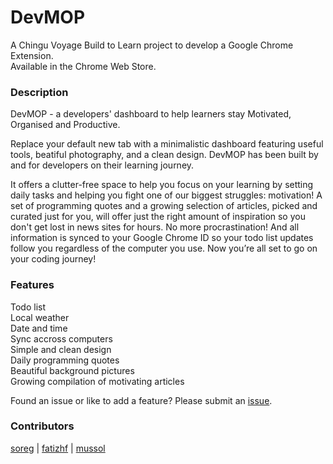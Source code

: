 # DevMOP
A Chingu Voyage Build to Learn project to develop a Google Chrome Extension.  
Available in the Chrome Web Store.

### Description
DevMOP - a developers' dashboard to help learners stay Motivated, Organised and Productive.

Replace your default new tab with a minimalistic dashboard featuring useful tools, beatiful photography, and a clean design. DevMOP has been built by and for developers on their learning journey.

It offers a clutter-free space to help you focus on your learning by setting daily tasks and helping you fight one of our biggest struggles: motivation! A set of programming quotes and a growing selection of articles, picked and curated just for you, will offer just the right amount of inspiration so you don't get lost in news sites for hours. No more procrastination!
And all information is synced to your Google Chrome ID so your todo list updates follow you regardless of the computer you use. Now you’re all set to go on your coding journey!

### Features
Todo list  
Local weather  
Date and time  
Sync accross computers  
Simple and clean design  
Daily programming quotes  
Beautiful background pictures  
Growing compilation of motivating articles

Found an issue or like to add a feature? Please submit an [issue](https://github.com/Soreg/devMOP/issues).

### Contributors
[soreg](https://github.com/Soreg)  |  [fatizhf](https://github.com/fatizhf)  |  [mussol](https://github.com/mussol)